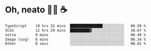 # Oh, neato 🧑‍💻 ☕

<!--START_SECTION:waka-->

```txt
TypeScript    19 hrs 32 mins  ███████████████░░░░░░░░░░   60.50 %
SCSS          12 hrs 29 mins  █████████▓░░░░░░░░░░░░░░░   38.67 %
netrw         9 mins          ░░░░░░░░░░░░░░░░░░░░░░░░░   00.49 %
Image (svg)   6 mins          ░░░░░░░░░░░░░░░░░░░░░░░░░   00.34 %
Other         0 secs          ░░░░░░░░░░░░░░░░░░░░░░░░░   00.01 %
```

<!--END_SECTION:waka-->
